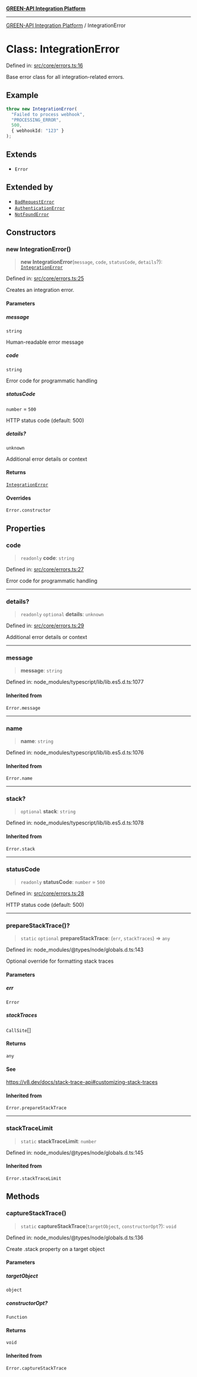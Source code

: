 [**GREEN-API Integration Platform**](../README.md)

***

[GREEN-API Integration Platform](../globals.md) / IntegrationError

# Class: IntegrationError

Defined in: [src/core/errors.ts:16](https://github.com/green-api/greenapi-integration/blob/62a96bf9bfbccb88022bc7b0859de19e8c48289f/src/core/errors.ts#L16)

Base error class for all integration-related errors.

## Example

```typescript
throw new IntegrationError(
  "Failed to process webhook",
  "PROCESSING_ERROR",
  500,
  { webhookId: "123" }
);
```

## Extends

- `Error`

## Extended by

- [`BadRequestError`](BadRequestError.md)
- [`AuthenticationError`](AuthenticationError.md)
- [`NotFoundError`](NotFoundError.md)

## Constructors

### new IntegrationError()

> **new IntegrationError**(`message`, `code`, `statusCode`, `details`?): [`IntegrationError`](IntegrationError.md)

Defined in: [src/core/errors.ts:25](https://github.com/green-api/greenapi-integration/blob/62a96bf9bfbccb88022bc7b0859de19e8c48289f/src/core/errors.ts#L25)

Creates an integration error.

#### Parameters

##### message

`string`

Human-readable error message

##### code

`string`

Error code for programmatic handling

##### statusCode

`number` = `500`

HTTP status code (default: 500)

##### details?

`unknown`

Additional error details or context

#### Returns

[`IntegrationError`](IntegrationError.md)

#### Overrides

`Error.constructor`

## Properties

### code

> `readonly` **code**: `string`

Defined in: [src/core/errors.ts:27](https://github.com/green-api/greenapi-integration/blob/62a96bf9bfbccb88022bc7b0859de19e8c48289f/src/core/errors.ts#L27)

Error code for programmatic handling

***

### details?

> `readonly` `optional` **details**: `unknown`

Defined in: [src/core/errors.ts:29](https://github.com/green-api/greenapi-integration/blob/62a96bf9bfbccb88022bc7b0859de19e8c48289f/src/core/errors.ts#L29)

Additional error details or context

***

### message

> **message**: `string`

Defined in: node\_modules/typescript/lib/lib.es5.d.ts:1077

#### Inherited from

`Error.message`

***

### name

> **name**: `string`

Defined in: node\_modules/typescript/lib/lib.es5.d.ts:1076

#### Inherited from

`Error.name`

***

### stack?

> `optional` **stack**: `string`

Defined in: node\_modules/typescript/lib/lib.es5.d.ts:1078

#### Inherited from

`Error.stack`

***

### statusCode

> `readonly` **statusCode**: `number` = `500`

Defined in: [src/core/errors.ts:28](https://github.com/green-api/greenapi-integration/blob/62a96bf9bfbccb88022bc7b0859de19e8c48289f/src/core/errors.ts#L28)

HTTP status code (default: 500)

***

### prepareStackTrace()?

> `static` `optional` **prepareStackTrace**: (`err`, `stackTraces`) => `any`

Defined in: node\_modules/@types/node/globals.d.ts:143

Optional override for formatting stack traces

#### Parameters

##### err

`Error`

##### stackTraces

`CallSite`[]

#### Returns

`any`

#### See

https://v8.dev/docs/stack-trace-api#customizing-stack-traces

#### Inherited from

`Error.prepareStackTrace`

***

### stackTraceLimit

> `static` **stackTraceLimit**: `number`

Defined in: node\_modules/@types/node/globals.d.ts:145

#### Inherited from

`Error.stackTraceLimit`

## Methods

### captureStackTrace()

> `static` **captureStackTrace**(`targetObject`, `constructorOpt`?): `void`

Defined in: node\_modules/@types/node/globals.d.ts:136

Create .stack property on a target object

#### Parameters

##### targetObject

`object`

##### constructorOpt?

`Function`

#### Returns

`void`

#### Inherited from

`Error.captureStackTrace`
